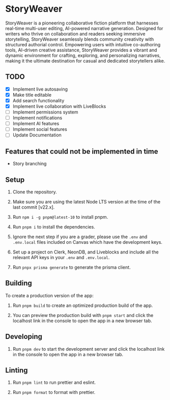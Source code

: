 # StoryWeaver

StoryWeaver is a pioneering collaborative fiction platform that harnesses real-time multi-user editing, AI-powered narrative generation. Designed for writers who thrive on collaboration and readers seeking immersive storytelling, StoryWeaver seamlessly blends community creativity with structured authorial control. Empowering users with intuitive co-authoring tools, AI-driven creative assistance, StoryWeaver provides a vibrant and dynamic environment for crafting, exploring, and personalizing narratives, making it the ultimate destination for casual and dedicated storytellers alike.

## TODO

- [x] Implement live autosaving
- [x] Make title editable
- [x] Add search functionality
- [x] Implement live collaboration with LiveBlocks
- [ ] Implement permissions system
- [ ] Implement notifications
- [ ] Implement AI features
- [ ] Implement social features
- [ ] Update Documentation

## Features that could not be implemented in time

- Story branching

## Setup

1. Clone the repository.

2. Make sure you are using the latest Node LTS version at the time of the last commit [v22.x].

3. Run `npm i -g pnpm@latest-10` to install pnpm.

4. Run `pnpm i` to install the dependencies.

5. Ignore the next step if you are a grader, please use the `.env` and `.env.local` files included on Canvas which have the development keys.

6. Set up a project on Clerk, NeonDB, and Liveblocks and include all the relevant API keys in your `.env` and `.env.local`.

7. Run `pnpx prisma generate` to generate the prisma client.

## Building

To create a production version of the app:

1. Run `pnpm build` to create an optimized production build of the app.

2. You can preview the production build with `pnpm start` and click the localhost link in the console to open the app in a new browser tab.

## Developing

1. Run `pnpm dev` to start the development server and click the localhost link in the console to open the app in a new browser tab.

## Linting

1. Run `pnpm lint` to run prettier and eslint.

2. Run `pnpm format` to format with prettier.
